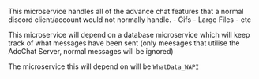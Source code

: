 This microservice handles all of the advance chat features that a normal discord client/account would not normally handle.
    - Gifs
    - Large Files
    - etc

This microservice will depend on a database microservice which will keep track of what messages have been sent (only meesages that utilise the AdcChat Server, normal messages will be ignored)

The microservice this will depend on will be `WhatData_WAPI`